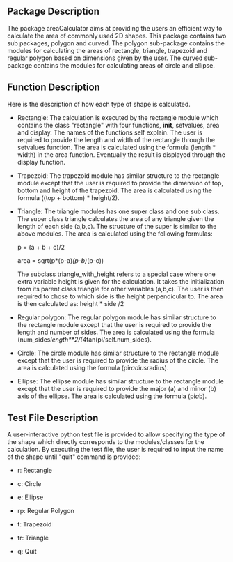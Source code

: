 
## Package Description
The package areaCalculator aims at providing the users an efficient way to calculate the area of commonly used 2D shapes. This package contains two sub packages, polygon and curved. The polygon sub-package contains the modules for calculating the areas of rectangle, triangle, trapezoid and regular polygon based on dimensions given by the user. The curved sub-package contains the modules for calculating areas of circle and ellipse.

## Function Description
Here is the description of how each type of shape is calculated.

- Rectangle:
The calculation is executed by the rectangle module which contains the class "rectangle" with four functions, __init__, setvalues, area and display. The names of the functions self explain. The user is required to provide the length and width of the rectangle through the setvalues function. The area is calculated using the formula (length * width) in the area function. Eventually the result is displayed through the display function.

- Trapezoid:
The trapezoid module has similar structure to the rectangle module except that the user is required to provide the dimension of top, bottom and height of the trapezoid. The area is calculated using the formula ((top + bottom) * height/2).

- Triangle:
The triangle modules has one super class and one sub class. The super class triangle calculates the area of any triangle given the length of each side (a,b,c). The structure of the super is similar to the above modules. The area is calculated using the following formulas:

  p = (a + b + c)/2

  area = sqrt(p*(p-a)*(p-b)*(p-c))

  The subclass triangle_with_height refers to a special case where one extra variable height is given for the calculation. It takes the   initialization from its parent class triangle for other variables (a,b,c). The user is then required to chose to which side is the 
  height perpendicular to. The area is then calculated as: height * side /2

- Regular polygon:
The regular polygon module has similar structure to the rectangle module except that the user is required to provide the length and number of sides. The area is calculated using the formula (num_sides*length**2/(4*tan(pi/self.num_sides).


- Circle:
The circle module has similar structure to the rectangle module except that the user is required to provide the radius of the circle. The area is calculated using the formula (pi*radius*radius).


- Ellipse:
The ellipse module has similar structure to the rectangle module except that the user is required to provide the major (a) and minor (b) axis of the ellipse. The area is calculated using the formula (pi*a*b).


## Test File Description


A user-interactive python test file is provided to allow specifying the type of the shape which directly corresponds to the modules/classes for the calculation. By executing the test file, the user is required to input the name of the shape until "quit" command is provided:

- r: Rectangle 

- c: Circle 

- e: Ellipse 

- rp: Regular Polygon 

- t: Trapezoid 

- tr: Triangle 

- q: Quit


